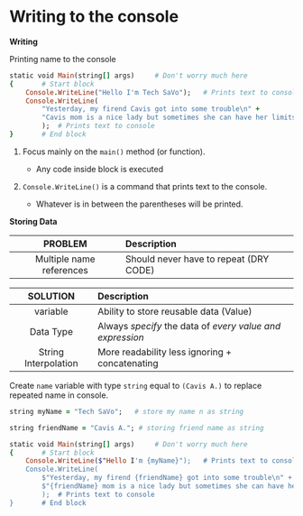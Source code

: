 
# Writing to the console

**Writing**

Printing name to the console

```ruby
static void Main(string[] args)     # Don't worry much here
{       # Start block
    Console.WriteLine("Hello I'm Tech SaVo");   # Prints text to console
    Console.WriteLine(
        "Yesterday, my firend Cavis got into some trouble\n" +
        "Cavis mom is a nice lady but sometimes she can have her limits with Cavis"
        );  # Prints text to console
}       # End block
```

1. Focus mainly on the ```main()``` method (or function).
    - Any code inside block is executed
    
2. ```Console.WriteLine()``` is a command that prints text to the console.
    - Whatever is in between the parentheses will be printed.


**Storing Data**

| **PROBLEM** | **Description** |
| :---: | :--- |
| Multiple name references | Should never have to repeat (DRY CODE) |


| **SOLUTION** | **Description** |
| :---: | :--- |
| variable | Ability to store reusable data (Value) |
| Data Type | Always *specify* the data of *every value and expression* |
| String Interpolation | More readability less ignoring + concatenating |

Create ```name``` variable with type ```string``` equal to ```(Cavis A.)``` to replace repeated name in console.

```ruby
string myName = "Tech SaVo";   # store my name n as string

string friendName = "Cavis A."; # storing friend name as string

static void Main(string[] args)     # Don't worry much here
{       # Start block
    Console.WriteLine($"Hello I'm {myName}");   # Prints text to console
    Console.WriteLine(
        $"Yesterday, my firend {friendName} got into some trouble\n" +
        $"{friendName} mom is a nice lady but sometimes she can have her limits with {friendName}"
        );  # Prints text to console
}       # End block
```